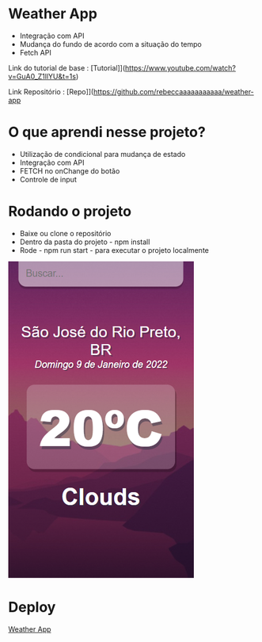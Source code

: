 # Weather App 

 - Integração com API
 - Mudança do fundo de acordo com a situação do tempo
 - Fetch API



Link do tutorial de base : [Tutorial]](https://www.youtube.com/watch?v=GuA0_Z1llYU&t=1s)

Link Repositório : [Repo]](https://github.com/rebeccaaaaaaaaaaa/weather-app

# O que aprendi nesse projeto?

 -  Utilização de condicional para mudança de estado
 - Integração com API
 - FETCH no onChange do botão
 - Controle de input

# Rodando o projeto

- Baixe ou clone o repositório
- Dentro da pasta do projeto  - npm install
- Rode - npm run start - para executar o projeto localmente


![Imagem](https://raw.githubusercontent.com/rebeccaaaaaaaaaaa/weather-app/main/public/preview.png)

# Deploy

[Weather App](https://rebecca-weatherapp.netlify.app/)

